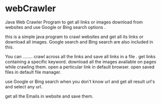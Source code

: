 # webCrawler
Java Web Crawler Program to get all links or images download from websites and use Google or Bing search options .

this is a simple java program to crawl websites and get all its links or download all images.
Google search and Bing search are also included in this.

You can ........
   crawl across all the links and save all links in a file . 
   get links containing a specific keyword.
   download all the images available on pages while crawling them.
   open a perticular link in default browser.
   open saved files in default file manager.
   
   use Google or Bing search when you don't know url and get all result url's and select any url.
   
   get all the Emails in website and save them.
